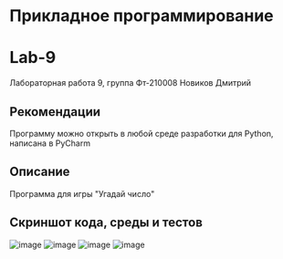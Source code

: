# Прикладное программирование
# Lab-9
Лабораторная работа 9, 
группа Фт-210008 Новиков Дмитрий 
## Рекомендации
Программу можно открыть в любой среде разработки для Python, написана в PyCharm 
## Описание
Программа для игры "Угадай число"
## Скриншот кода, среды и тестов
![image](https://user-images.githubusercontent.com/113824104/208910279-36135ac9-ea59-47e7-ba45-0ff4b45653eb.png)
![image](https://user-images.githubusercontent.com/113824104/208910344-65ddff89-4556-4871-9893-0621cc05e16d.png)
![image](https://user-images.githubusercontent.com/113824104/208910414-d5444447-1c55-4108-952a-92e84547807f.png)
![image](https://user-images.githubusercontent.com/113824104/208910451-781ce8ad-02a0-4c3e-905d-9c619553934f.png)
